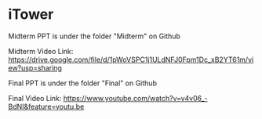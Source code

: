 # iTower

Midterm PPT is under the folder "Midterm" on Github

Midterm Video Link:
https://drive.google.com/file/d/1pWoVSPC1j1ULdNFJ0Fpm1Dc_xB2YT61m/view?usp=sharing

Final PPT is under the folder "Final" on Github

Final Video Link:
https://www.youtube.com/watch?v=v4v06_-BdNI&feature=youtu.be
